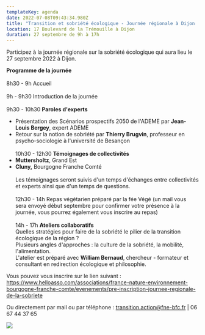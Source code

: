 ```yaml
---
templateKey: agenda
date: 2022-07-08T09:43:34.980Z
title: "Transition et sobriété écologique - Journée régionale à Dijon ! "
location: 17 Boulevard de la Trémouille à Dijon
duration: 27 septembre de 9h à 17h
---
```

Participez à la journée régionale sur la sobriété écologique qui aura lieu le 27 septembre 2022 à Dijon. 

**Programme de la journée**\
\
8h30 - 9h Accueil\
\
9h - 9h30 Introduction de la journée\
\
9h30 - 10h30 **Paroles d'experts**

* Présentation des Scénarios prospectifs 2050 de l'ADEME par **Jean-Louis Bergey**, expert ADEME
* Retour sur la notion de sobriété par **Thierry Brugvin**, professeur en psycho-sociologie à l'université de Besançon\
  \
  10h30 - 12h30 **Témoignages de collectivités**
* **Muttersholtz**, Grand Est
* **Cluny,** Bourgogne Franche Comté\
  \
  Les témoignages seront suivis d'un temps d'échanges entre collectivités et experts ainsi que d'un temps de questions.\
  \
  12h30 - 14h Repas végétarien préparé par la fée Végé (un mail vous sera envoyé début septembre pour confirmer votre présence à la journée, vous pourrez également vous inscrire au repas)\
  \
  14h - 17h **Ateliers collaboratifs**\
  Quelles stratégies pour faire de la sobriété le pilier de la transition écologique de la région ?\
  Plusieurs angles d'approches : la culture de la sobriété, la mobilité, l'alimentation.\
  L'atelier est préparé avec **William Bernaud**, chercheur - formateur et consultant en redirection écologique et philosophie.

Vous pouvez vous inscrire sur le lien suivant : https://www.helloasso.com/associations/france-nature-environnement-bourgogne-franche-comte/evenements/pre-inscription-journee-regionale-de-la-sobriete

Ou directement par mail ou par téléphone : transition.action@fne-bfc.fr | 06 67 44 37 65

![](/img/réunissons-nous-et-changeons-les-choses-.jpg?nf_resize=fit&w=400#img-center)